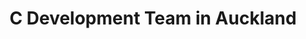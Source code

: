 ---
title: C Development Team in Auckland
permalink: /landings/c-developer-auckland
technology: C
location: Auckland
---